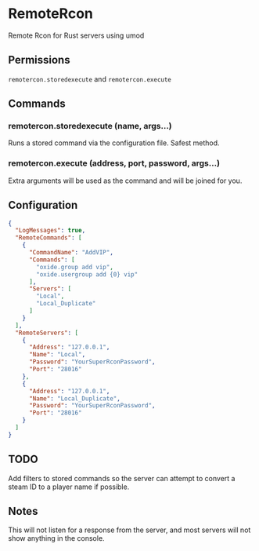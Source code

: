 # RemoteRcon
Remote Rcon for Rust servers using umod

## Permissions
`remotercon.storedexecute` and `remotercon.execute`

## Commands
### remotercon.storedexecute (name, args...)
Runs a stored command via the configuration file. Safest method.

### remotercon.execute (address, port, password, args...)
Extra arguments will be used as the command and will be joined for you.


## Configuration
```JSON
{
  "LogMessages": true,
  "RemoteCommands": [
    {
      "CommandName": "AddVIP",
      "Commands": [
        "oxide.group add vip",
        "oxide.usergroup add {0} vip"
      ],
      "Servers": [
        "Local",
        "Local_Duplicate"
      ]
    }
  ],
  "RemoteServers": [
    {
      "Address": "127.0.0.1",
      "Name": "Local",
      "Password": "YourSuperRconPassword",
      "Port": "28016"
    },
    {
      "Address": "127.0.0.1",
      "Name": "Local_Duplicate",
      "Password": "YourSuperRconPassword",
      "Port": "28016"
    }
  ]
}
```

## TODO
Add filters to stored commands so the server can attempt to convert a steam ID to a player name if possible.

## Notes
This will not listen for a response from the server, and most servers will not show anything in the console.
